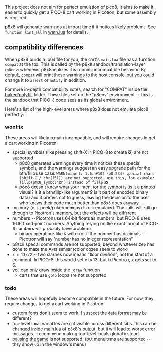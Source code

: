 This project does not aim for perfect emulation of pico8. It aims to make it easier to quickly get a PICO-8 cart working in Picotron, but some assembly is required.

p8x8 will generate warnings at import time if it notices likely problems. See `function lint_all` in [warn.lua](https://github.com/pancelor/p8x8/blob/main/src/warn.lua#L74-L89) for details.

## compatibility differences

When p8x8 builds a .p64 file for you, the cart's `main.lua` file has a function `compat` at the top. This is called by the p8x8 sandbox/translation-layer (`p8env`) whenever p8x8 realizes it is running incompatible behavior. By default, `compat` will print these warnings to the host console, but you could change it to `assert` or `notify` in addition.

For more in-depth compatibility notes, search for "COMPAT" inside the [baked/polyfill](https://github.com/pancelor/p8x8/tree/main/baked/polyfill) folder. These files set up the "p8env" environment -- this is the sandbox that PICO-8 code sees as its global environment.

Here's a list of the high-level areas where p8x8 does not emulate pico8 perfectly:

### wontfix

These areas will likely remain incompatible, and will require changes to get a cart working in Picotron:

- special symbols (like pressing shift-X in PICO-8 to create ❎) are not supported
	- p8x8 generates warnings every time it notices these special symbols, and the warnings suggest an easy upgrade path for the btn/fillp use case: `WARN(minor): 1.lua#102 (p8:234) special chars (shift-X / chr(151)) are not supported. use this, for example: fillp(p8x8_symbol"❎") instead of fillp(❎)`
	- p8x8 doesn't know what your intent for the symbol is (is it a printed visual? is it a btn/fillp-like argument? is it part of encoded binary data) and it prefers not to guess, leaving the decision to the user who knows their code much better than p8x8 does anyway.
- memory (e.g. peek/poke/memcpy) is not emulated. The calls will still go through to Picotron's memory, but the effects will be different
- numbers -- Picotron uses 64-bit floats as numbers, but PICO-8 uses 16.16 fixed-point numbers. Anything relying on the exact format of PICO-8 numbers will probably have problems.
	- binary operations like `&` will error if the number has decimals -- Picotron will say "number has no integer representation"
- p8scii special commands are not supported, beyond whatever zep has done to make the APIs similar (color codes seem to work)
- `x = 13//2` -- two slashes now means "floor division", not the start of a comment. In PICO-8, this would set x to 13, but in Picotron, x gets set to 6.
- you can only draw inside the `_draw` function
	- carts that use `goto` loops are not supported

### todo

These areas will hopefully become compatible in the future. For now, they require changes to get a cart working in Picotron:

- [custom fonts](https://github.com/pancelor/p8x8/issues/4) don't seem to work, I suspect the data format may be different?
- top-level local variables are not visible across different tabs. this can be changed inside main.lua of p8x8's output, but it will lead to worse error messages. I recommend making top-level locals global instead.
- [pausing the game](https://github.com/pancelor/p8x8/issues/7) is not supported. (but menuitems are supported -- they show up in the window's menu)
